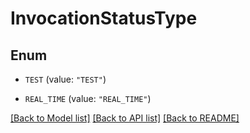 # InvocationStatusType

## Enum


* `TEST` (value: `"TEST"`)

* `REAL_TIME` (value: `"REAL_TIME"`)


[[Back to Model list]](../README.md#documentation-for-models) [[Back to API list]](../README.md#documentation-for-api-endpoints) [[Back to README]](../README.md)


